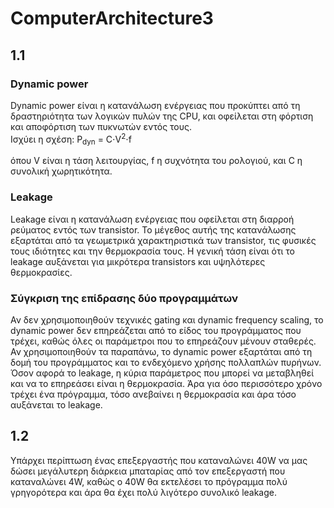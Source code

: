 
# ComputerArchitecture3

## 1.1 

### Dynamic power
Dynamic power είναι η κατανάλωση ενέργειας που προκύπτει από τη δραστηριότητα των λογικών πυλών της CPU, και οφείλεται στη φόρτιση και αποφόρτιση των πυκνωτών εντός τους.  
Ισχύει η σχέση: P<sub>dyn</sub> = C&#8901;V<sup>2</sup>&#8901;f

όπου V είναι η τάση λειτουργίας, f η συχνότητα του ρολογιού, και C η συνολική χωρητικότητα. 
 
### Leakage
Leakage είναι η κατανάλωση ενέργειας που οφείλεται στη διαρροή ρεύματος εντός των transistor. Το μέγεθος αυτής της κατανάλωσης εξαρτάται από τα γεωμετρικά χαρακτηριστικά των transistor, τις φυσικές τους ιδιότητες και την θερμοκρασία τους. Η γενική τάση είναι ότι το leakage αυξάνεται για μικρότερα transistors και υψηλότερες θερμοκρασίες. 


### Σύγκριση της επίδρασης δύο προγραμμάτων
Αν δεν χρησιμοποιηθούν τεχνικές gating και dynamic frequency scaling, το dynamic power δεν επηρεάζεται από το είδος του προγράμματος που τρέχει, καθώς όλες οι παράμετροι που το επηρεάζουν μένουν σταθερές. Αν χρησιμοποιηθούν τα παραπάνω, το dynamic power εξαρτάται από τη δομή του προγράμματος και το ενδεχόμενο χρήσης πολλαπλών πυρήνων.  Όσον αφορά το leakage, η κύρια παράμετρος που μπορεί να μεταβληθεί και να το επηρεάσει είναι η θερμοκρασία. Άρα για όσο περισσότερο χρόνο τρέχει ένα πρόγραμμα, τόσο ανεβαίνει η θερμοκρασία και άρα τόσο αυξάνεται το leakage.  

## 1.2
Υπάρχει περίπτωση ένας επεξεργαστής που καταναλώνει 40W να μας δώσει μεγάλυτερη διάρκεια μπαταρίας από τον επεξεργαστή που καταναλώνει 4W, καθώς ο 40W θα εκτελέσει το πρόγραμμα πολύ γρηγορότερα και άρα θα έχει πολύ λιγότερο συνολικό leakage. 
